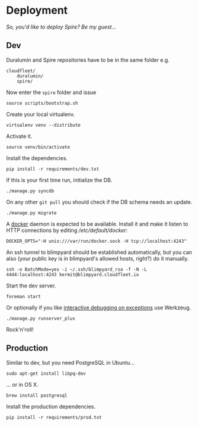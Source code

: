Deployment
==========
*So, you'd like to deploy Spire? Be my guest...*

Dev
---
Duralumin and Spire repositories have to be in the same folder e.g.

    cloudfleet/
        duralumin/
        spire/

Now enter the `spire` folder and issue

    source scripts/bootstrap.sh

Create your local virtualenv.

    virtualenv venv --distribute

Activate it.

    source venv/bin/activate

Install the dependencies.

    pip install -r requirements/dev.txt

If this is your first time run, initialize the DB.

    ./manage.py syncdb

On any other `git pull` you should check if the DB schema needs an update.

    ./manage.py migrate

A [docker](http://www.docker.io/) daemon is expected to be available.
Install it and make it listen to HTTP connections
by editing */etc/default/docker*:

    DOCKER_OPTS="-H unix:///var/run/docker.sock -H tcp://localhost:4243"

An ssh tunnel to blimpyard should be established automatically, but you can
also (your public key is in blimpyard's allowed hosts, right?) do it manually.

    ssh -o BatchMode=yes -i ~/.ssh/blimpyard_rsa -f -N -L 4444:localhost:4243 kermit@blimpyard.cloudfleet.io

Start the dev server.

    foreman start

Or optionally if you like [interactive debugging on exceptions][runserver_plus]
use Werkzeug.

    ./manage.py runserver_plus

Rock'n'roll!

Production
----------
Similar to dev, but you need PostgreSQL in Ubuntu...

    sudo apt-get install libpq-dev

... or in OS X.

    brew install postgresql

Install the production dependencies.

    pip install -r requirements/prod.txt

[runserver_plus]: http://django-extensions.readthedocs.org/en/latest/runserver_plus.html
